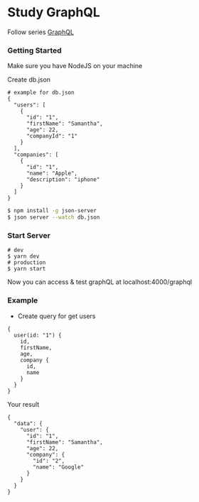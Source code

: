 # Study GraphQL

Follow series [GraphQL](https://www.udemy.com/share/101WucB0cZcVtTRHg=/)

### Getting Started

Make sure you have NodeJS on your machine

Create db.json
```
# example for db.json
{
  "users": [
    {
      "id": "1",
      "firstName": "Samantha",
      "age": 22,
      "companyId": "1"
    }
  ],
  "companies": [
    {
      "id": "1",
      "name": "Apple",
      "description": "iphone"
    }
  ]
}
```

```bash
$ npm install -g json-server
$ json server --watch db.json
```

### Start Server
```
# dev
$ yarn dev
# production
$ yarn start
```

Now you can access & test graphQL at localhost:4000/graphql

### Example
- Create query for get users

```
{
  user(id: "1") {
    id,
    firstName,
    age,
    company {
      id,
      name
    }
  }
}
```

Your result
```
{
  "data": {
    "user": {
      "id": "1",
      "firstName": "Samantha",
      "age": 22,
      "company": {
        "id": "2",
        "name": "Google"
      }
    }
  }
}
```